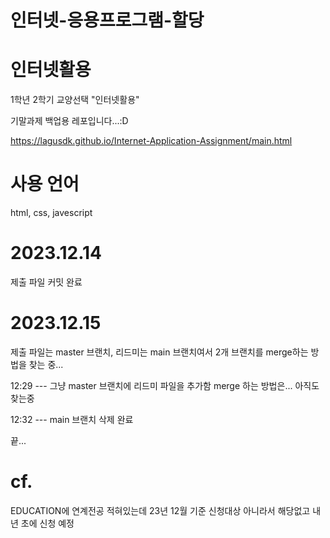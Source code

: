 # 인터넷-응용프로그램-할당

# 인터넷활용

1학년 2학기 교양선택 "인터넷활용" 

기말과제 백업용 레포입니다...:D 

https://lagusdk.github.io/Internet-Application-Assignment/main.html

# 사용 언어
html, css, javescript

# 2023.12.14
제출 파일 커밋 완료

# 2023.12.15
제출 파일는 master 브랜치, 리드미는 main 브랜치여서 2개 브랜치를 merge하는 방법을 찾는 중...

12:29 --- 그냥 master 브랜치에 리드미 파일을 추가함 merge 하는 방법은... 아직도 찾는중

12:32 --- main 브랜치 삭제 완료

끝... 

# cf.
EDUCATION에 연계전공 적혀있는데 23년 12월 기준 신청대상 아니라서 해당없고 내년 초에 신청 예정
